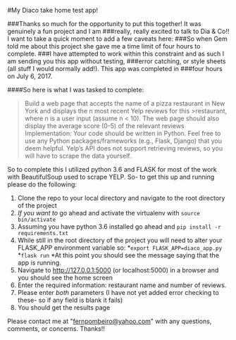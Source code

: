 #My Diaco take home test app! 

###Thanks so much for the opportunity to put this together! It was genuinely a fun project and I am 
###really, really excited to talk to Dia & Co!! I want to take a quick moment to add a few caveats here:
###So when Gem told me about this project she gave me a time limit of four hours to complete. 
###I have attempted to work within this constraint and as such I am sending you this app without testing, 
###error catching, or style sheets (all stuff I would normally add!). This app was completed in 
###four hours on July 6, 2017. 

####So here is what I was tasked to complete: 
>Build a web page that accepts the name of a pizza restaurant in New York and displays the n most recent Yelp reviews for this >restaurant, where n is a user input (assume n < 10).
>The web page should also display the average score (0-5) of the relevant reviews
>Implementation:
>Your code should be written in Python.
>Feel free to use any Python packages/frameworks (e.g., Flask, Django) that you deem helpful.
>Yelp’s API does not support retrieving reviews, so you will have to scrape the data yourself.

So to complete this I utilized python 3.6 and FLASK for most of the work with BeautifulSoup used to scrape YELP. 
So- to get this up and running please do the following: 

1. Clone the repo to your local directory and navigate to the root directory of the project
2. _If you want to_ go ahead and activate the virtualenv with `source bin/activate`
3. Assuming you have python 3.6 installed go ahead and `pip install -r requirements.txt`
4. While still in the root directory of the project you will need to alter your FLASK_APP environment variable so:
	*`export FLASK_APP=diaco_app.py`
	*`flask run`
	*At this point you should see the message saying that the app is running.
5. Navigate to http://127.0.0.1:5000 (or localhost:5000) in a browser and you should see the home screen
6. Enter the required information: restaurant name and number of reviews.
7. Please enter *both* parameters (I have not yet added error checking to these- so if any field is blank it fails)
8. You should get the results page

Please contact me at "fernpombeiro@yahoo.com" with any questions, comments, or concerns. Thanks!!
